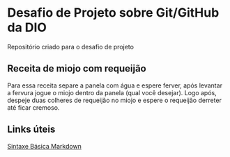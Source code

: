 # Desafio de Projeto sobre Git/GitHub da DIO
Repositório criado para o desafio de projeto 

## Receita de miojo com requeijão
Para essa receita separe a panela com água e espere ferver, após levantar a fervura jogue o miojo dentro da panela (qual você desejar).
Logo após, despeje duas colheres de requeijão no miojo e espere o requeijão derreter até ficar cremoso.

## Links úteis 
[Sintaxe Básica Markdown](https://www.markdownguide.org/basic-syntax/)
